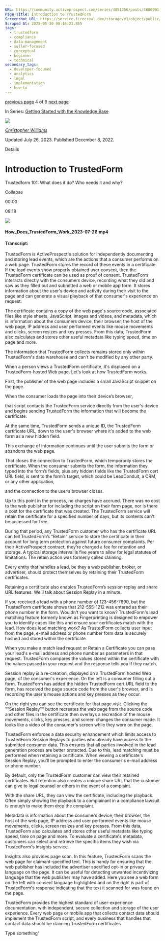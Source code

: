 ```yaml
---
URL: https://community.activeprospect.com/series/4051250/posts/4886991-introduction-to-trustedform
Page Title: Introduction to TrustedForm
Screenshot URL: https://service.firecrawl.dev/storage/v1/object/public/media/screenshot-ec6c7275-f02e-4ba1-b4f5-45edef6ec728.png
Scraped At: 2025-05-30 00:16:23.855
tags:
  - trustedform
  - compliance
  - data-management
  - seller-focused
  - conceptual
  - beginner
  - technical
secondary_tags:
  - developer-focused
  - analytics
  - legal
  - implementation
  - how-to
---
```


[previous page](https://community.activeprospect.com/series/4051250/posts/4051240-configuring-your-knowledge-base-notifications) 4 of 9 [next page](https://community.activeprospect.com/series/4051250/posts/4547947-introduction-to-leadconduit)

In Series: [Getting Started with the Knowledge Base](https://community.activeprospect.com/series/4051250-getting-started-with-the-knowledge-base)

[![](https://content2.bloomfire.com/avatars/users/1405246/thumb/thumbnail.png?f=1620827893&Expires=1748567773&Signature=iPz~gzPloHGv7nAaTMSVOxhPvAfW5PJbjGQskB3Jr42FOaF4xih6z~ZYEYd6kZQBdiAGU8xVQCeXyWPxA4CZB3Gymb7o7oJRmqHfrmTVZfOhKqkG5NB4BrGMLh7VGOtYRmsXuwo4AddLeRAqFXycKWhAvo7GfKrjCB1clJfiOMK7GLKrjQebKkG3Uw8uVdXjWGwMs~51sWuvqO59jYE6HpjIWNjlJGBbG02cWH7p1N160gcVHxLzJIIUuFU4LBNCTLwoqENFq~Bpv104JiqwGluCpwecOsf1cwa~025hoPdCjkex0aJxj5N1SA2lr7uNM4JPaxbsaO70EaDzC1Xtbg__&Key-Pair-Id=APKAIDFCFZ2UHE5LPIUA)](https://community.activeprospect.com/memberships/7846678-christopher-williams)

[_Christopher Williams_](https://community.activeprospect.com/memberships/7846678-christopher-williams)

Updated July 26, 2023. Published December 8, 2022.

Details

# Introduction to TrustedForm

Trustedform 101: What does it do? Who needs it and why?

Collapse

00:00

08:18

![](https://content3.bloomfire.com/thumbnails/contents/003/811/973/_270x180.png?f=1690410741&Expires=1748567773&Signature=YH5eYXdoRDTTy66To-IRYHkpEKIgLt6ZH4YZBCszuRzaEmHFENOdZ-b3ptScpOy3xMWptF06fmJXUJU5bTIIF3bMe~wQQ73kKYsv10eB3y~YFcMcvJne68PXpCWDdFAmojahLBQYVoJ9TiFklU-Rj8GnGRJsKbhcG19AR8vjOdwLpFxow~34HPolADPUXYYdt2Llr-O3N-FgfKxA168dBRslOuP54liBLDnPe9oJgjxU23yf7rUOcOw2J3lpLejt7upfYlYVslxvuFr-nYvjOybyzgassb1-sfBXL~xC7UkC2eUtWxf9g~7fo6DzLBipCGZMfhYxizNF5gYsqScglw__&Key-Pair-Id=APKAIDFCFZ2UHE5LPIUA)

#### How\_Does\_TrustedForm\_Work\_2023-07-26.mp4

#### Transcript:

TrustedForm is ActiveProspect's solution for independently documenting and storing lead events, which are the actions that a consumer performs on a web page. TrustedForm stores the record of these events in a certificate. If the lead events show properly obtained user consent, then the TrustedForm certificate can be used as proof of consent. TrustedForm interacts directly with the consumers device, recording what they did and saw as they filled out and submitted a web or mobile app form. It stores information about the user's device and activity during their visit to the page and can generate a visual playback of that consumer's experience on request.

The certificate contains a copy of the web page's source code, associated files like style sheets, JavaScript, images and videos, and metadata, which is information about the consumers device, their browser, the host of the web page, IP address and user performed events like mouse movements and clicks, screen resizes and key presses. From this data, TrustedForm also calculates and stores other useful metadata like typing speed, time on page and more.

The information that TrustedForm collects remains stored only within TrustedForm's data warehouse and can't be modified by any other party.

When a person views a TrustedForm certificate, it's displayed on a TrustedForm-hosted Web page. Let's look at how TrustedForm works.

First, the publisher of the web page includes a small JavaScript snippet on the page.

When the consumer loads the page into their device’s browser,

that script contacts the TrustedForm service directly from the user's device and begins sending TrustedForm the information that will become the certificate.

At the same time, TrustedForm sends a unique ID, the TrustedForm certificate URL, down to the user's browser where it's added to the web form as a new hidden field.

This exchange of information continues until the user submits the form or abandons the web page.

That closes the connection to TrustedForm, which temporarily stores the certificate. When the consumer submits the form, the information they typed into the form’s fields, plus any hidden fields like the TrustedForm cert URL field, is sent to the form’s target, which could be LeadConduit, a CRM, or any other application,

and the connection to the user’s browser closes.

Up to this point in the process, no charges have accrued. There was no cost to the web publisher for including the script on their form page, nor is there a cost for the certificate that was created. The TrustedForm service will retain the certificate for a specified number of days, but its contents can't be accessed for free.

During that period, any TrustedForm customer who has the certificate URL can tell TrustedForm’s “Retain” service to store the certificate in their account for long term protection against future consumer complaints. Per their ActiveProspect contract, they're charged a fee for retention and storage. A typical storage interval is five years to allow for legal statutes of limitations. The retain action was formerly called claiming.

Every entity that handles a lead, be they a web publisher, broker, or advertiser, should protect themselves by retaining their TrustedForm certificates.

Retaining a certificate also enables TrustedForm’s session replay and share URL features. We'll talk about Session Replay in a minute.

If you received a lead with a phone number of 123-456-7890, but the TrustedForm certificate shows that 212-555-1212 was entered as their phone number in the form. Wouldn't you want to know? TrustedForm's lead matching feature formerly known as Fingerprinting is designed to empower you to identify cases like this and ensure your certificates match with the lead. How does lead matching work? As TrustedForm collects user input from the page, e-mail address or phone number form data is securely hashed and stored within the certificate.

When you make a match lead request or Retain a Certificate you can pass your lead's e-mail address and phone number as parameters in that request. TrustedForm compares the values stored within the certificate with the values passed in your request and the response tells you if they match.

Session replay is a re-creation, displayed on a TrustedForm hosted Web page, of the consumer's experience. On the left is a consumer filling out a form. TrustedForm has added the hidden TrustedForm cert URL field to the form, has received the page source code from the user's browser, and is recording the user's mouse actions and key presses as they occur.

On the right you can see the certificate for that page visit. Clicking the ""Session Replay"" button recreates the web page from the source code and other files in the certificate then overlays a recreation of the mouse movements, clicks, key presses, and screen changes the consumer made. It looks like a video of the consumer's screen while they were on the page.

TrustedForm enforces a data security enhancement which limits access to TrustedForm Session Replays to parties who already have access to the submitted consumer data. This ensures that all parties involved in the lead generation process are better protected. Due to this, lead matching must be performed when retaining a certificate. When viewing a certificate's Session Replay, you'll be prompted to enter the consumer's e-mail address or phone number.

By default, only the TrustedForm customer can view their retained certificates. But retention also creates a unique share URL that the customer can give to legal counsel or others in the event of a complaint.

With the share URL, they can view the certificate, including the playback. Often simply showing the playback to a complainant in a compliance lawsuit is enough to make them drop the complaint.

Metadata is information about the consumers device, their browser, the host of the web page, IP address and user performed events like mouse movements, clicks, screen resizes and key presses. From this data, TrustedForm also calculates and stores other useful metadata like typing speed, time on page and more. To evaluate a certificate's metadata, customers can select and retrieve the specific items they wish via TrustedForm's Insights service.

Insights also provides page scan. In this feature, TrustedForm scans the web page for claimant-specified text. This is handy for ensuring that the web publisher has included the advertiser specified opt-in or privacy language on the page. It can be useful for detecting unwanted incentivizing language that the web publisher may have added. Here you see a web form on the left with consent language highlighted and on the right is part of TrustedForm's response indicating that the text it scanned for was found on the page.

TrustedForm provides the highest standard of user-experience documentation, with independent, secure collection and storage of the user experience. Every web page or mobile app that collects contact data should implement the TrustedForm script, and every business that handles that contact data should be claiming TrustedForm certificates.

Type something"

